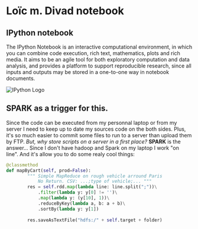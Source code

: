 # Loïc m. Divad notebook

## IPython notebook
The IPython Notebook is an interactive computational environment, in which you can combine code execution, rich text, mathematics, plots and rich media. It aims to be an agile tool for both exploratory computation and data analysis, and provides a platform to support reproducible research, since all inputs and outputs may be stored in a one-to-one way in notebook documents.

![IPython Logo](https://dl.dropboxusercontent.com/s/c9te64xd06a36lw/IPy_header.png?)

## SPARK as a trigger for this.
Since the code can be executed from my personnal laptop or from my server I need to keep up to date my sources code on the both sides. Plus, it's so much easier to commit some files to run to a server than upload them by FTP.
*But, why store scripts on a server in a first place?*
**SPARK** is the answer... Since I don't have hadoop and Spark on my laptop I work "on line". And it's allow you to do some realy cool things: 
```python
@classmethod
def mapByCart(self, prod=False):
        """ Simple MapReduce on rough vehicle arround Paris
            No Return. CSV: ...;type of vehicle;... """
        res = self.rdd.map(lambda line: line.split(";"))\
            .filter(lambda y: y[0] != '')\
            .map(lambda y: (y[10], 1))\
            .reduceByKey(lambda a, b: a + b)\
            .sortBy(lambda y: y[1])
            
        res.saveAsTextFile("hdfs:/" + self.target + folder)
```

